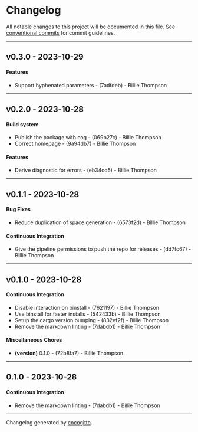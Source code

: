 # Changelog
All notable changes to this project will be documented in this file. See [conventional commits](https://www.conventionalcommits.org/) for commit guidelines.

- - -
## v0.3.0 - 2023-10-29
#### Features
- Support hyphenated parameters - (7adfdeb) - Billie Thompson

- - -

## v0.2.0 - 2023-10-28
#### Build system
- Publish the package with cog - (069b27c) - Billie Thompson
- Correct homepage - (9a94db7) - Billie Thompson
#### Features
- Derive diagnostic for errors - (eb34cd5) - Billie Thompson

- - -

## v0.1.1 - 2023-10-28
#### Bug Fixes
- Reduce duplication of space generation - (6573f2d) - Billie Thompson
#### Continuous Integration
- Give the pipeline permissions to push the repo for releases - (dd7fc67) - Billie Thompson

- - -

## v0.1.0 - 2023-10-28
#### Continuous Integration
- Disable interaction on binstall - (7621197) - Billie Thompson
- Use binstall for faster installs - (542433b) - Billie Thompson
- Setup the cargo version bumping - (832ef2f) - Billie Thompson
- Remove the markdown linting - (7dabdb1) - Billie Thompson
#### Miscellaneous Chores
- **(version)** 0.1.0 - (72b8fa7) - Billie Thompson

- - -

## 0.1.0 - 2023-10-28
#### Continuous Integration
- Remove the markdown linting - (7dabdb1) - Billie Thompson

- - -

Changelog generated by [cocogitto](https://github.com/cocogitto/cocogitto).